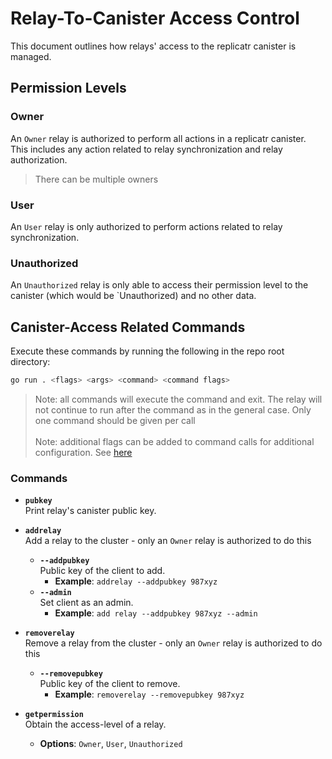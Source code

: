 # Relay-To-Canister Access Control
This document outlines how relays' access to the replicatr canister is managed.

## Permission Levels
### Owner
An `Owner` relay is authorized to perform all actions in a replicatr canister. This includes any action related to relay synchronization and relay authorization.
>There can be multiple owners

### User
An `User` relay is only authorized to perform actions related to relay synchronization.

### Unauthorized
An `Unauthorized` relay is only able to access their permission level to the canister (which would be `Unauthorized) and no other data.

## Canister-Access Related Commands
Execute these commands by running the following in the repo root directory:

```bash
go run . <flags> <args> <command> <command flags>
```
> Note: all commands will execute the command and exit. The relay will not continue to run after the command as in the general case. Only one command should be given per call\
> \
> Note: additional flags can be added to command calls for additional configuration. See [here](pkg/config/base/README.md)

### Commands
- **`pubkey`**  
  Print relay's canister public key.

- **`addrelay`**  
  Add a relay to the cluster - only an `Owner` relay is authorized to do this 
  - **`--addpubkey`**  
    Public key of the client to add.  
    - **Example**: `addrelay --addpubkey 987xyz`
  - **`--admin`**  
    Set client as an admin.  
    - **Example**: `add relay --addpubkey 987xyz --admin`

- **`removerelay`**  
  Remove a relay from the cluster - only an `Owner` relay is authorized to do this
  - **`--removepubkey`**  
    Public key of the client to remove.  
    - **Example**: `removerelay --removepubkey 987xyz`

- **`getpermission`**  
  Obtain the access-level of a relay.
  - **Options**: `Owner`, `User`, `Unauthorized`
